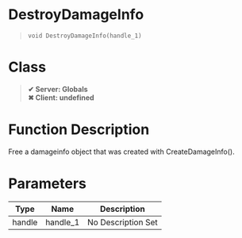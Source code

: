 # DestroyDamageInfo
> `void DestroyDamageInfo(handle_1)`
# Class
> __✔ Server: Globals__  
> __✖ Client: undefined__  
# Function Description
Free a damageinfo object that was created with CreateDamageInfo().
# Parameters
Type|Name|Description
--|--|--
handle|handle_1|No Description Set
